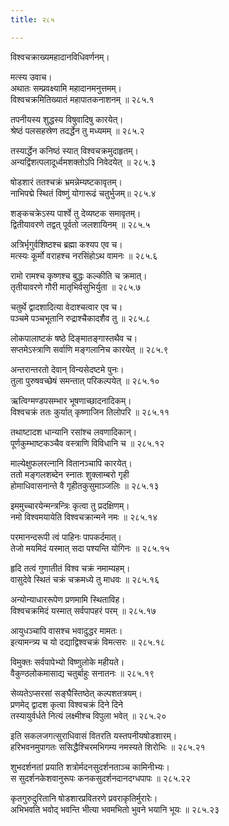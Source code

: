 ```yaml
---
title: २८५

---
```

विश्वचक्राख्यमहादानविधिवर्णनम्।  
  
मत्स्य उवाच।  
अथातः सम्प्रवक्ष्यामि महादानमनुत्तमम्।  
विश्वचक्रमितिख्यातं महापातकनाशनम् ॥ २८५.१  
  
  
तपनीयस्य शुद्धस्य विषुवादिषु कारयेत्।  
श्रेष्ठं पलसहस्रेण तदर्द्धेन तु मध्यमम् ॥ २८५.२  
  
तस्यार्द्धेन कनिष्ठं स्यात् विश्वचक्रमुदाहृतम्।  
अन्यद्विंशत्पलादूर्ध्वमशक्तोऽपि निवेदयेत् ॥ २८५.३  
  
षोडशारं ततश्चक्रं भ्रमन्नेम्यष्टकावृतम्।  
नाभिपद्मे स्थितं विष्णुं योगारूढं चतुर्भुजम्॥ २८५.४  
  
  
शङ्कचक्रेऽस्य पार्श्वे तु देव्यष्टक समावृतम्।  
द्वितीयावरणे तद्वत् पूर्वतो जलशायिनम् ॥ २८५.५  
  
अत्रिर्भृगुर्वशिष्ठश्च ब्रह्मा कश्यप एव च।  
मत्स्यः कूर्मो वराहश्च नरसिंहोऽथ वामनः ॥ २८५.६  
  
रामो रामश्च कृष्णश्च बुद्धः कल्कीति च क्रमात्।  
तृतीयावरणे गौरी मातृभिर्वसुभिर्युता ॥ २८५.७  
  
चतुर्थे द्वादशादित्या वेदाश्चत्वार एव च।  
पञ्चमे पञ्चभूतानि रुद्राश्चैकादशैव तु ॥ २८५.८  
  
लोकपालाष्टकं षष्ठे दिङ्मातङ्गास्तथैव च।  
सप्तमेऽस्त्राणि सर्वाणि मङ्गलानिच कारयेत् ॥ २८५.९  
  
अन्तरान्तरतो देवान् विन्यसेदष्टमे पुनः।  
तुला पुरुषवच्छेषं समन्तात् परिकल्पयेत् ॥ २८५.१०  
  
ऋत्विग्मण्डपसम्भार भूषणाच्छादनादिकम्।  
विश्वचक्रं ततः कुर्यात् कृष्णाजिन तिलोपरि ॥ २८५.११  
  
तथाष्टादश धान्यानि रसांश्च लवणादिकान्।  
पूर्णकुम्भाष्टकञ्चैव वस्त्राणि विविधानि च ॥ २८५.१२  
  
माल्येक्षुफलरत्नानि वितानञ्चापि कारयेत्।  
ततो मङ्गलशब्देन स्नातः शुक्लाम्बरो गृही  
होमाधिवासनान्ते वै गृहीतकुसुमाञ्जलिः ॥ २८५.१३  
  
इममुच्चारयेन्मन्त्रन्त्रिः कृत्वा तु प्रदक्षिणम्।  
नमो विश्वमयायेति विश्वचक्रान्मने नमः ॥ २८५.१४  
  
परमानन्दरूपी त्वं पाहिनः पापकर्दमात्।  
तेजो मयमिदं यस्मात् सदा पश्यन्ति योगिनः ॥ २८५.१५  
  
हृदि तत्वं गुणातीतं विश्व चक्रं नमाम्यहम्।  
वासुदेवे स्थितं चक्रं चक्रमध्ये तु माधवः ॥ २८५.१६  
  
अन्योन्याधाररूपेण प्रणमामि स्थिताविह।  
विश्वचक्रमिदं यस्मात् सर्वपापहरं परम् ॥ २८५.१७  
  
आयुधञ्चापि वासश्च भवादुद्धर मामतः।  
इत्यामन्त्र्य च यो दद्याद्विश्वचक्रं विमत्सरः ॥ २८५.१८  
  
विमुक्तः सर्वपापेभ्यो विष्णुलोके महीयते।  
वैकुण्ठलोकमासाद्य चतुर्बाहुः सनातनः ॥ २८५.१९  
  
सेव्यतेऽप्सरसां सङ्घैस्तिष्ठेत् कल्पशतत्रयम्।  
प्रणमेद् द्वादश कृत्वा विश्वचक्रं दिने दिने  
तस्यायुर्वर्धते नित्यं लक्ष्मीश्च विपुला भवेत् ॥ २८५.२०  
  
इति सकलजगत्सुराधिवासं वितरति यस्तपनीयषोडशारम्।  
हरिभवनमुपागतः ससिद्धैश्चिरमभिगम्य नमस्यते शिरोभिः ॥ २८५.२१  
  
शुभदर्शनतां प्रयाति शत्रोर्मदनसुदर्शनताञ्च कामिनीभ्यः।  
स सुदर्शनकेशवानुरूपः कनकसुदर्शनदानदग्धपापः ॥ २८५.२२  
  
कृतगुरुदुरितानि षोडशारप्रवितरणे प्रवराकृतिर्मुरारेः।  
अभिभवति भवोद् भवन्ति भीत्या भवमभितो भुवने भयानि भूयः ॥ २८५.२३